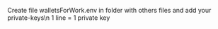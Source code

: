 Create file walletsForWork.env in folder with others files and add your private-keys\n
1 line = 1 private key
